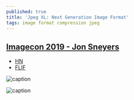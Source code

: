 ```yaml
---
published: true
title: 'Jpeg XL: Next Generation Image Format'
tags: image format compression jpeg
---
```

## [Imagecon 2019 - Jon Sneyers](https://www.slideshare.net/cloudinarymarketing/imagecon-2019-jon-sneyer)
- [HN](https://news.ycombinator.com/item?id=22261612)
- [FLIF](http://flif.info/index.html)

![caption](https://image.slidesharecdn.com/imagecon2019-js-smaller1-190610172751/95/imagecon-2019-jon-sneyers-26-638.jpg?cb=1560187799)

![caption](https://image.slidesharecdn.com/imagecon2019-js-smaller1-190610172751/95/imagecon-2019-jon-sneyers-25-638.jpg?cb=1560187799)
